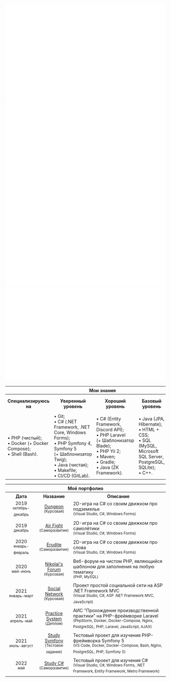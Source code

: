 <p align="center">
  <img src="https://raw.githubusercontent.com/Nikolai-415/github-stats/master/generated/overview.svg#gh-dark-mode-only" />
  <img src="https://raw.githubusercontent.com/Nikolai-415/github-stats/master/generated/overview.svg#gh-light-mode-only" />
  <img src="https://raw.githubusercontent.com/Nikolai-415/github-stats/master/generated/languages.svg#gh-dark-mode-only" />
  <img src="https://raw.githubusercontent.com/Nikolai-415/github-stats/master/generated/languages.svg#gh-light-mode-only" />
</p>

<table align="center">
  <tr>
    <th colspan="5">Мои знания</th>
  </tr>
  <tr>
    <th width="20%">Специализируюсь на</th>
    <th width="20%">Уверенный уровень</th>
    <th width="20%">Хороший уровень</th>
    <th width="20%">Базовый уровень</th>
    <th width="20%">Совсем немного знаю</th>
  </tr>
  <tr>
    <td>
      • PHP (чистый);<br/>
      • Docker (+ Docker Compose);<br/>
      • Shell (Bash).<br/>
    </td>
    <td>
      • Git;<br/>
      • C# (.NET Framework, .NET Core, Windows Forms);<br/>
      • PHP Symfony 4, Symfony 5 (+ Шаблонизатор Twig);<br/>
      • Java (чистая);<br/>
      • Makefile;<br/>
      • CI/CD (GitLab).<br/>
    </td>
    <td>
      • C# (Entity Framework, Discord API);<br/>
      • PHP Laravel (+ Шаблонизатор Blade);<br/>
      • PHP Yii 2;<br/>
      • Maven;<br/>
      • Gradle;<br/>
      • Java (ZK Framework).<br/>
    </td>
    <td>
      • Java (JPA, Hibernate);<br/>
      • HTML + CSS;<br/>
      • SQL (MySQL, Microsoft SQL Server, PostgreSQL, SQLite);<br/>
      • C++.<br/>
    </td>
    <td>
      • ASP .NET Framework MVC;<br/>
      • JavaScript;<br/>
      • Python;<br/>
      • Java (Spring);<br/>
      • Shell (PowerShell).<br/>
    </td>
  </tr>
</table>

<table align="center">
  <tr>
    <th colspan="5">Моё портфолио</th>
  </tr>
  <tr>
    <th width="20%" align="center">Дата</th>
    <th width="20%" align="center">Название</th>
    <th width="60%" colspan="3">Описание</th>
  </tr>
  <tr>
    <td align="center">
      2019<br/>
      <sup>октябрь-декабрь</sup>
    </td>
    <td align="center">
      <a href="https://github.com/Nikolai-415/dungeon">Dungeon</a><br/>
      <sup color="gray">(Курсовая)</sup>
    </td>
    <td colspan="3">
      2D-игра на C# со своим движком про подземелье<br/>
      <sup color="gray">
        (Visual Studio, C#, Windows Forms)
      </sup>
    </td>
  </tr>
  <tr>
    <td align="center">
      2019<br/>
      <sup>декабрь</sup>
    </td>
    <td align="center">
      <a href="https://github.com/Nikolai-415/air-fight">Air Fight</a><br/>
      <sup color="gray">(Саморазвитие)</sup>
    </td>
    <td colspan="3">
      2D-игра на C# со своим движком про самолётики<br/>
      <sup color="gray">
        (Visual Studio, C#, Windows Forms)
      </sup>
    </td>
  </tr>
  <tr>
    <td align="center">
      2020<br/>
      <sup>январь-февраль</sup>
    </td>
    <td align="center">
      <a href="https://github.com/Nikolai-415/erudite">Erudite</a><br/>
      <sup color="gray">(Саморазвитие)</sup>
    </td>
    <td colspan="3">
      2D-игра на C# со своим движком про слова<br/>
      <sup color="gray">
        (Visual Studio, C#, Windows Forms)
      </sup>
    </td>
  </tr>
  <tr>
    <td align="center">
      2020<br/>
      <sup>май-июнь</sup>
    </td>
    <td align="center">
      <a href="https://github.com/Nikolai-415/nikolai-forum">Nikolai's Forum</a><br/>
      <sup color="gray">(Курсовая)</sup>
    </td>
    <td colspan="3">
      Веб-форум на чистом PHP, являющийся шаблоном для заполнения на любую тематику<br/>
      <sup color="gray">
        (PHP, MySQL)
      </sup>
    </td>
  </tr>
  <tr>
    <td align="center">
      2021<br/>
      <sup>январь-март</sup>
    </td>
    <td align="center">
      <a href="https://github.com/Nikolai-415/social-network">Social Network</a><br/>
      <sup color="gray">(Курсовая)</sup>
    </td>
    <td colspan="3">
      Проект простой социальной сети на ASP .NET Framework MVC<br/>
      <sup color="gray">
        (Visual Studio, C#, ASP .NET Framework MVC, JavaScript)
      </sup>
    </td>
  </tr>
  <tr>
    <td align="center">
      2021<br/>
      <sup>апрель-май</sup>
    </td>
    <td align="center">
      <a href="https://github.com/Nikolai-415/practice-system">Practice System</a><br/>
      <sup color="gray">(Диплом)</sup>
    </td>
    <td colspan="3">
      АИС "Прохождение производственной практики" на PHP-фреймворке Laravel<br/>
      <sup color="gray">
        (PhpStorm, Docker, Docker-Compose, Nginx, PostgreSQL, PHP, Laravel, JavaScript, AJAX)
      </sup>
    </td>
  </tr>
  <tr>
    <td align="center">
      2021<br/>
      <sup>июль-август</sup>
    </td>
    <td align="center">
      <a href="https://github.com/Nikolai-415/study-symfony-attempt-3">Study Symfony</a><br/>
      <sup color="gray">(Тестовое задание)</sup>
    </td>
    <td colspan="3">
      Тестовый проект для изучения PHP-фреймворка Symfony 5<br/>
      <sup color="gray">
        (VS Code, Docker, Docker-Compose, Bash, Nginx, PostgreSQL, PHP, Symfony 5)
      </sup>
    </td>
  </tr>
  <tr>
    <td align="center">
      2022<br/>
      <sup>май</sup>
    </td>
    <td align="center">
      <a href="https://github.com/Nikolai-415/study-csharp-attempt-1">Study C#</a><br/>
      <sup color="gray">(Саморазвитие)</sup>
    </td>
    <td colspan="3">
      Тестовый проект для изучения C#<br/>
      <sup color="gray">
        (Visual Studio, C#, Windows Forms, .NET Framework, Entity Framework, Metro Framework)
      </sup>
    </td>
  </tr>
</table>

<!--
**Nikolai-415/Nikolai-415** is a ✨ _special_ ✨ repository because its `README.md` (this file) appears on your GitHub profile.

Here are some ideas to get you started:

- 🔭 I’m currently working on ...
- 🌱 I’m currently learning ...
- 👯 I’m looking to collaborate on ...
- 🤔 I’m looking for help with ...
- 💬 Ask me about ...
- 📫 How to reach me: ...
- 😄 Pronouns: ...
- ⚡ Fun fact: ...
-->
